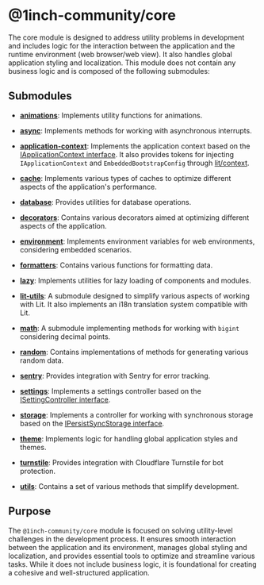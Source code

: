 # @1inch-community/core

The core module is designed to address utility problems in development and includes logic for the
interaction between the application and the runtime environment (web browser/web view). It also
handles global application styling and localization. This module does not contain any business logic
and is composed of the following submodules:

## Submodules

- **[animations](src/lib/animations)**: Implements utility functions for animations.

- **[async](src/lib/async)**: Implements methods for working with asynchronous interrupts.

- **[application-context](src/lib/application-context)**: Implements the application context based
  on the
  [IApplicationContext interface](../models/src/lib/application-context/application-context.interface.ts).
  It also provides tokens for injecting `IApplicationContext` and `EmbeddedBootstrapConfig` through
  [lit/context](https://lit.dev/docs/data/context/).

- **[cache](src/lib/cache)**: Implements various types of caches to optimize different aspects of
  the application's performance.

- **[database](src/lib/database)**: Provides utilities for database operations.

- **[decorators](src/lib/decorators)**: Contains various decorators aimed at optimizing different
  aspects of the application.

- **[environment](src/lib/environment)**: Implements environment variables for web environments,
  considering embedded scenarios.

- **[formatters](src/lib/formatters)**: Contains various functions for formatting data.

- **[lazy](src/lib/lazy)**: Implements utilities for lazy loading of components and modules.

- **[lit-utils](src/lib/lit-utils)**: A submodule designed to simplify various aspects of working
  with Lit. It also implements an i18n translation system compatible with Lit.

- **[math](src/lib/math)**: A submodule implementing methods for working with `bigint` considering
  decimal points.

- **[random](src/lib/random)**: Contains implementations of methods for generating various random
  data.

- **[sentry](src/lib/sentry)**: Provides integration with Sentry for error tracking.

- **[settings](src/lib/settings)**: Implements a settings controller based on the
  [ISettingController interface](../models/src/lib/settings/setting.controller.ts).

- **[storage](src/lib/storage)**: Implements a controller for working with synchronous storage based
  on the [IPersistSyncStorage interface](../models/src/lib/storage/storage-manager.ts).

- **[theme](src/lib/theme)**: Implements logic for handling global application styles and themes.

- **[turnstile](src/lib/turnstile)**: Provides integration with Cloudflare Turnstile for bot
  protection.

- **[utils](src/lib/utils)**: Contains a set of various methods that simplify development.

## Purpose

The `@1inch-community/core` module is focused on solving utility-level challenges in the development
process. It ensures smooth interaction between the application and its environment, manages global
styling and localization, and provides essential tools to optimize and streamline various tasks.
While it does not include business logic, it is foundational for creating a cohesive and
well-structured application.
